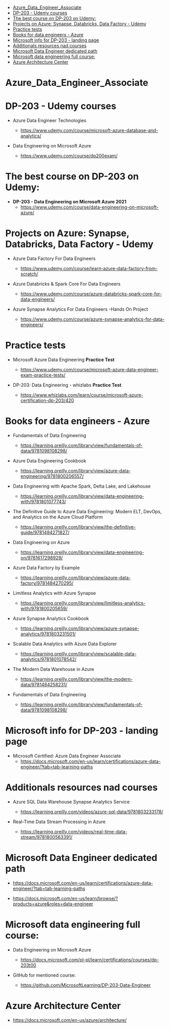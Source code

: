 
<!-- TOC -->

- [Azure_Data_Engineer_Associate](#azure_data_engineer_associate)
- [DP-203 - Udemy courses](#dp-203---udemy-courses)
- [The best course on DP-203 on Udemy:](#the-best-course-on-dp-203-on-udemy)
- [Projects on Azure: Synapse, Databricks, Data Factory - Udemy](#projects-on-azure-synapse-databricks-data-factory---udemy)
- [Practice tests](#practice-tests)
- [Books for data engineers - Azure](#books-for-data-engineers---azure)
- [Microsoft info for DP-203 - landing page](#microsoft-info-for-dp-203---landing-page)
- [Additionals resources nad courses](#additionals-resources-nad-courses)
- [Microsoft Data Engineer dedicated path](#microsoft-data-engineer-dedicated-path)
- [Microsoft data engineering full course:](#microsoft-data-engineering-full-course)
- [Azure Architecture Center](#azure-architecture-center)

<!-- /TOC -->

# Azure_Data_Engineer_Associate


# DP-203 - Udemy courses

- Azure Data Engineer Technologies
  - https://www.udemy.com/course/microsoft-azure-database-and-analytics/

- Data Engineering on Microsoft Azure
  - https://www.udemy.com/course/dp200exam/

# The best course on DP-203 on Udemy:

- **DP-203 - Data Engineering on Microsoft Azure 2021**
  - https://www.udemy.com/course/data-engineering-on-microsoft-azure/


# Projects on Azure: Synapse, Databricks, Data Factory - Udemy

- Azure Data Factory For Data Engineers
  - https://www.udemy.com/course/learn-azure-data-factory-from-scratch/

- Azure Databricks & Spark Core For Data Engineers
  - https://www.udemy.com/course/azure-databricks-spark-core-for-data-engineers/

- Azure Synapse Analytics For Data Engineers -Hands On Project
  - https://www.udemy.com/course/azure-synapse-analytics-for-data-engineers/

# Practice tests

- Microsoft Azure Data Engineering **Practice Test**
  - https://www.udemy.com/course/microsoft-azure-data-engineer-exam-practice-tests/

- DP-203: Data Engineering - whizlabs **Practice Test**
  - https://www.whizlabs.com/learn/course/microsoft-azure-certification-dp-203/420

# Books for data engineers - Azure

- Fundamentals of Data Engineering
  - https://learning.oreilly.com/library/view/fundamentals-of-data/9781098108298/

- Azure Data Engineering Cookbook
  - https://learning.oreilly.com/library/view/azure-data-engineering/9781800206557/

- Data Engineering with Apache Spark, Delta Lake, and Lakehouse
  - https://learning.oreilly.com/library/view/data-engineering-with/9781801077743/

- The Definitive Guide to Azure Data Engineering: Modern ELT, DevOps, and Analytics on the Azure Cloud Platform
  - https://learning.oreilly.com/library/view/the-definitive-guide/9781484271827/

- Data Engineering on Azure
  - https://learning.oreilly.com/library/view/data-engineering-on/9781617298929/

- Azure Data Factory by Example
  - https://learning.oreilly.com/library/view/azure-data-factory/9781484270295/

- Limitless Analytics with Azure Synapse
  - https://learning.oreilly.com/library/view/limitless-analytics-with/9781800205659/

- Azure Synapse Analytics Cookbook
  - https://learning.oreilly.com/library/view/azure-synapse-analytics/9781803231501/

- Scalable Data Analytics with Azure Data Explorer
  - https://learning.oreilly.com/library/view/scalable-data-analytics/9781801078542/

- The Modern Data Warehouse in Azure
  - https://learning.oreilly.com/library/view/the-modern-data/9781484258231/

- Fundamentals of Data Engineering
  - https://learning.oreilly.com/library/view/fundamentals-of-data/9781098108298/

# Microsoft info for DP-203 - landing page

- Microsoft Certified: Azure Data Engineer Associate
  - https://docs.microsoft.com/en-us/learn/certifications/azure-data-engineer/?tab=tab-learning-paths

# Additionals resources nad courses

- Azure SQL Data Warehouse Synapse Analytics Service
  - https://learning.oreilly.com/videos/azure-sql-data/9781803233178/

- Real-Time Data Stream Processing in Azure
  - https://learning.oreilly.com/videos/real-time-data-stream/9781800563391/


# Microsoft Data Engineer dedicated path

- https://docs.microsoft.com/en-us/learn/certifications/azure-data-engineer/?tab=tab-learning-paths

- https://docs.microsoft.com/en-us/learn/browse/?products=azure&roles=data-engineer


# Microsoft data engineering full course:

- Data Engineering on Microsoft Azure
  - https://docs.microsoft.com/pl-pl/learn/certifications/courses/dp-203t00

- GitHub for mentioned course:
  - https://github.com/MicrosoftLearning/DP-203-Data-Engineer


# Azure Architecture Center

  - https://docs.microsoft.com/en-us/azure/architecture/